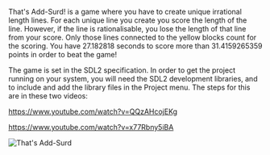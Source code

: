 That's Add-Surd! is a game where you have to create unique irrational length lines. For each unique line you create you score the length of the line. However, if the line is rationalisable, you lose the length of that line from your score. Only those lines connected to the yellow blocks count for the scoring. You have 27.182818 seconds to score more than 31.4159265359 points in order to beat the game!

The game is set in the SDL2 specification. In order to get the project running on your system, you will need the SDL2 development libraries, and to include and add the library files in the Project menu. The steps for this are in these two videos:

https://www.youtube.com/watch?v=QQzAHcojEKg

https://www.youtube.com/watch?v=x77Rbny5iBA

![That's Add-Surd](https://user-images.githubusercontent.com/40922682/114428960-ba7b6680-9bb4-11eb-91f3-eed0a35d884a.JPG)

